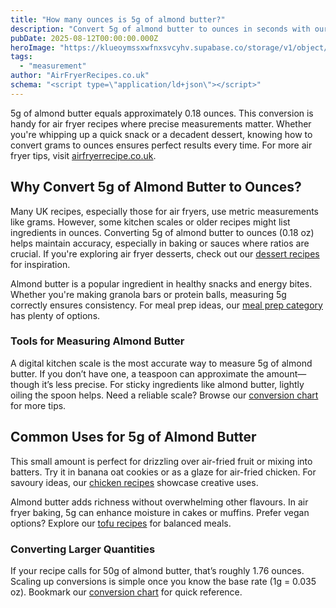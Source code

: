 ```yaml
---
title: "How many ounces is 5g of almond butter?"
description: "Convert 5g of almond butter to ounces in seconds with our simple guide. Perfect for air fryer recipes and precise measurements!"
pubDate: 2025-08-12T00:00:00.000Z
heroImage: "https://klueoymssxwfnxsvcyhv.supabase.co/storage/v1/object/public/md/5g-almond-butter-to-ounces-569b7b35.webp"
tags:
  - "measurement"
author: "AirFryerRecipes.co.uk"
schema: "<script type=\"application/ld+json\"></script>"
---
```


<p>5g of almond butter equals approximately 0.18 ounces. This conversion is handy for air fryer recipes where precise measurements matter. Whether you're whipping up a quick snack or a decadent dessert, knowing how to convert grams to ounces ensures perfect results every time. For more air fryer tips, visit <a href=https://www.airfryerrecipe.co.uk>airfryerrecipe.co.uk</a>.</p>  

<h2>Why Convert 5g of Almond Butter to Ounces?</h2>  
<p>Many UK recipes, especially those for air fryers, use metric measurements like grams. However, some kitchen scales or older recipes might list ingredients in ounces. Converting 5g of almond butter to ounces (0.18 oz) helps maintain accuracy, especially in baking or sauces where ratios are crucial. If you're exploring air fryer desserts, check out our <a href=https://www.airfryerrecipe.co.uk/recipes>dessert recipes</a> for inspiration.</p>  

<p>Almond butter is a popular ingredient in healthy snacks and energy bites. Whether you're making granola bars or protein balls, measuring 5g correctly ensures consistency. For meal prep ideas, our <a href=https://www.airfryerrecipe.co.uk/recipe-category/meal-prep>meal prep category</a> has plenty of options.</p>  

<h3>Tools for Measuring Almond Butter</h3>  
<p>A digital kitchen scale is the most accurate way to measure 5g of almond butter. If you don’t have one, a teaspoon can approximate the amount—though it’s less precise. For sticky ingredients like almond butter, lightly oiling the spoon helps. Need a reliable scale? Browse our <a href=https://www.airfryerrecipe.co.uk/air-fryer-conversion-chart>conversion chart</a> for more tips.</p>  

<h2>Common Uses for 5g of Almond Butter</h2>  
<p>This small amount is perfect for drizzling over air-fried fruit or mixing into batters. Try it in banana oat cookies or as a glaze for air-fried chicken. For savoury ideas, our <a href=https://www.airfryerrecipe.co.uk/recipe-category/chicken>chicken recipes</a> showcase creative uses.</p>  

<p>Almond butter adds richness without overwhelming other flavours. In air fryer baking, 5g can enhance moisture in cakes or muffins. Prefer vegan options? Explore our <a href=https://www.airfryerrecipe.co.uk/recipe-category/tofu>tofu recipes</a> for balanced meals.</p>  

<h3>Converting Larger Quantities</h3>  
<p>If your recipe calls for 50g of almond butter, that’s roughly 1.76 ounces. Scaling up conversions is simple once you know the base rate (1g = 0.035 oz). Bookmark our <a href=https://www.airfryerrecipe.co.uk/air-fryer-conversion-chart>conversion chart</a> for quick reference.</p>